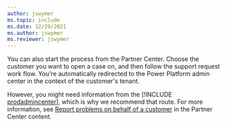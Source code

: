 ```yaml
---
author: jswymer
ms.topic: include
ms.date: 12/29/2021
ms.author: jswymer
ms.reviewer: jswymer
---
```

You can also start the process from the Partner Center. Choose the customer you want to open a case on, and then follow the support request work flow. You're automatically redirected to the Power Platform admin center in the context of the customer's tenant.  

However, you might need information from the [!INCLUDE [prodadmincenter](../developer/includes/prodadmincenter.md)], which is why we recommend that route. For more information, see [Report problems on behalf of a customer](/partner-center/report-problems-on-behalf-of-a-customer) in the Partner Center content.
